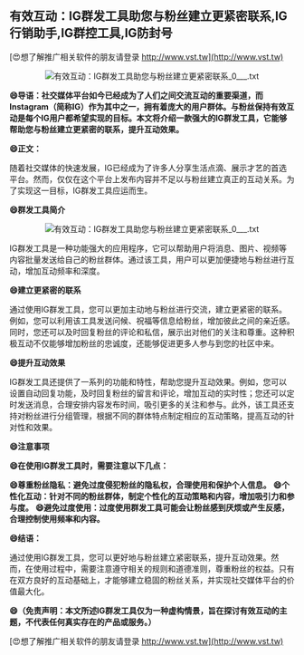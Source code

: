 ## **有效互动：IG群发工具助您与粉丝建立更紧密联系,IG行销助手,IG群控工具,IG防封号**

[😍想了解推广相关软件的朋友请登录 http://www.vst.tw](http://www.vst.tw)

 <center><img src="https://vst.tw/MP4/tuiguang/png/2.png" alt="有效互动：IG群发工具助您与粉丝建立更紧密联系_0___.txt"></center>

**😄导语：社交媒体平台如今已经成为了人们之间交流互动的重要渠道，而Instagram（简称IG）作为其中之一，拥有着庞大的用户群体。与粉丝保持有效互动是每个IG用户都希望实现的目标。本文将介绍一款强大的IG群发工具，它能够帮助您与粉丝建立更紧密的联系，提升互动效果。**

**😄正文：**

随着社交媒体的快速发展，IG已经成为了许多人分享生活点滴、展示才艺的首选平台。然而，仅仅在这个平台上发布内容并不足以与粉丝建立真正的互动关系。为了实现这一目标，IG群发工具应运而生。

**😄群发工具简介**

 <center><img src="https://vst.tw/MP4/tuiguang/png/5.png" alt="有效互动：IG群发工具助您与粉丝建立更紧密联系_0___.txt"></center>

IG群发工具是一种功能强大的应用程序，它可以帮助用户将消息、图片、视频等内容批量发送给自己的粉丝群体。通过该工具，用户可以更加便捷地与粉丝进行互动，增加互动频率和深度。

**😄建立更紧密的联系**

通过使用IG群发工具，您可以更加主动地与粉丝进行交流，建立更紧密的联系。例如，您可以利用该工具发送问候、祝福等信息给粉丝，增加彼此之间的亲近感。同时，您还可以及时回复粉丝的评论和私信，展示出对他们的关注和尊重。这种积极互动不仅能够增加粉丝的忠诚度，还能够促进更多人参与到您的社区中来。

**😄提升互动效果**

IG群发工具还提供了一系列的功能和特性，帮助您提升互动效果。例如，您可以设置自动回复功能，及时回复粉丝的留言和评论，增加互动的实时性；您还可以定时发送消息，合理安排内容发布时间，吸引更多的关注和参与。此外，该工具还支持对粉丝进行分组管理，根据不同的群体特点制定相应的互动策略，提高互动的针对性和效果。

**😄注意事项**

**😄在使用IG群发工具时，需要注意以下几点：**

**😄尊重粉丝隐私：避免过度侵犯粉丝的隐私权，合理使用和保护个人信息。**
**😄个性化互动：针对不同的粉丝群体，制定个性化的互动策略和内容，增加吸引力和参与度。**
**😄避免过度使用：过度使用群发工具可能会让粉丝感到厌烦或产生反感，合理控制使用频率和内容。**

**😄结语：**

通过使用IG群发工具，您可以更好地与粉丝建立紧密联系，提升互动效果。然而，在使用过程中，需要注意遵守相关的规则和道德准则，尊重粉丝的权益。只有在双方良好的互动基础上，才能够建立稳固的粉丝关系，并实现社交媒体平台的价值最大化。

**😄（免责声明：本文所述IG群发工具仅为一种虚构情景，旨在探讨有效互动的主题，不代表任何真实存在的产品或服务。）**

[😍想了解推广相关软件的朋友请登录 http://www.vst.tw](http://www.vst.tw)



